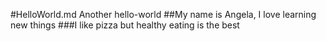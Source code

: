 #HelloWorld.md
Another hello-world
##My name is Angela, I love learning new things
###I like pizza but healthy eating is the best
